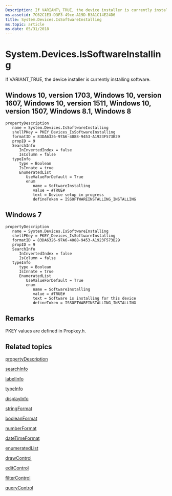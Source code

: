 ```yaml
---
Description: If VARIANT\_TRUE, the device installer is currently installing software.
ms.assetid: 7C62C1E3-D3F3-49ce-A19D-B3A1C14E24D6
title: System.Devices.IsSoftwareInstalling
ms.topic: article
ms.date: 05/31/2018
---
```


# System.Devices.IsSoftwareInstalling

If VARIANT\_TRUE, the device installer is currently installing software.

## Windows 10, version 1703, Windows 10, version 1607, Windows 10, version 1511, Windows 10, version 1507, Windows 8.1, Windows 8

```
propertyDescription
   name = System.Devices.IsSoftwareInstalling
   shellPKey = PKEY_Devices_IsSoftwareInstalling
   formatID = 83DA6326-97A6-4088-9453-A1923F573B29
   propID = 9
   SearchInfo
      InInvertedIndex = false
      IsColumn = false
   typeInfo
      type = Boolean
      IsInnate = true
      EnumeratedList
         UseValueForDefault = True
         enum
            name = SoftwareInstalling
            value = #TRUE#
            text = Device setup in progress
            defineToken = ISSOFTWAREINSTALLING_INSTALLING
```

## Windows 7

```
propertyDescription
   name = System.Devices.IsSoftwareInstalling
   shellPKey = PKEY_Devices_IsSoftwareInstalling
   formatID = 83DA6326-97A6-4088-9453-A1923F573B29
   propID = 9
   SearchInfo
      InInvertedIndex = false
      IsColumn = false
   typeInfo
      type = Boolean
      IsInnate = true
      EnumeratedList
         UseValueForDefault = True
         enum
            name = SoftwareInstalling
            value = #TRUE#
            text = Software is installing for this device
            defineToken = ISSOFTWAREINSTALLING_INSTALLING
```

## Remarks

PKEY values are defined in Propkey.h.

## Related topics

<dl> <dt>

[propertyDescription](./propdesc-schema-propertydescription.md)
</dt> <dt>

[searchInfo](./propdesc-schema-searchinfo.md)
</dt> <dt>

[labelInfo](./propdesc-schema-labelinfo.md)
</dt> <dt>

[typeInfo](./propdesc-schema-typeinfo.md)
</dt> <dt>

[displayInfo](./propdesc-schema-displayinfo.md)
</dt> <dt>

[stringFormat](./propdesc-schema-stringformat.md)
</dt> <dt>

[booleanFormat](./propdesc-schema-booleanformat.md)
</dt> <dt>

[numberFormat](./propdesc-schema-numberformat.md)
</dt> <dt>

[dateTimeFormat](./propdesc-schema-datetimeformat.md)
</dt> <dt>

[enumeratedList](./propdesc-schema-enumeratedlist.md)
</dt> <dt>

[drawControl](./propdesc-schema-drawcontrol.md)
</dt> <dt>

[editControl](./propdesc-schema-editcontrol.md)
</dt> <dt>

[filterControl](./propdesc-schema-filtercontrol.md)
</dt> <dt>

[queryControl](./propdesc-schema-querycontrol.md)
</dt> </dl>

 

 